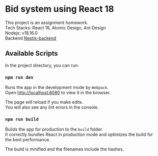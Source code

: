 # Bid system using React 18

This project is an assignment homework. \
Tech Stacks: React 18, Atomic Design, Ant Design \
Nodejs: v18.16.0 \
Backend [Nestjs-backend](https://github.com/xu5000vnd/Nestjs-Boilerplate)
## Available Scripts

In the project directory, you can run:

### `npm run dev`

Runs the app in the development mode by `Webpack`.\
Open [http://localhost:8080](http://localhost:8080) to view it in the browser.

The page will reload if you make edits.\
You will also see any lint errors in the console.

### `npm run build`

Builds the app for production to the `build` folder.\
It correctly bundles React in production mode and optimizes the build for the best performance.

The build is minified and the filenames include the hashes.
